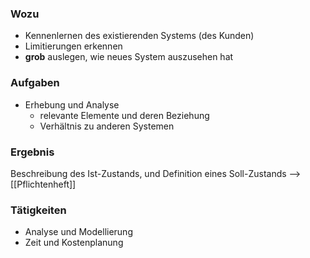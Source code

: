 ### Wozu
- Kennenlernen des existierenden Systems (des Kunden)
- Limitierungen erkennen
- **grob**  auslegen, wie neues System auszusehen hat

### Aufgaben
- Erhebung und Analyse
	- relevante Elemente und deren Beziehung
	- Verhältnis zu anderen Systemen

### Ergebnis
Beschreibung des Ist-Zustands, und Definition eines Soll-Zustands
--> [[Pflichtenheft]]


### Tätigkeiten
- Analyse und Modellierung
- Zeit und Kostenplanung 